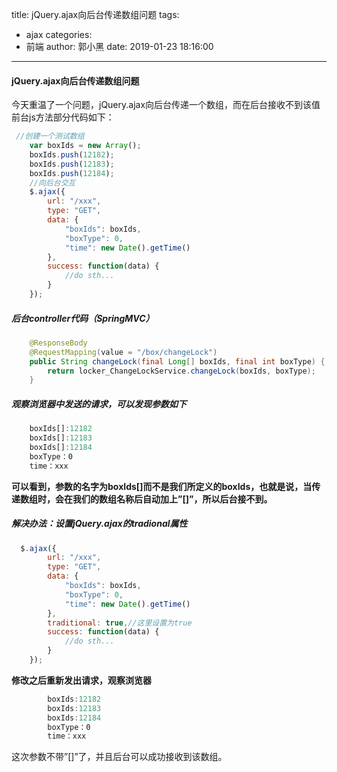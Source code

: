 title: jQuery.ajax向后台传递数组问题
tags:
  - ajax
categories:
  - 前端
author: 郭小黑
date: 2019-01-23 18:16:00
---


#### jQuery.ajax向后台传递数组问题

今天重温了一个问题，jQuery.ajax向后台传递一个数组，而在后台接收不到该值 
前台js方法部分代码如下：

<!-- more -->


```javascript
 //创建一个测试数组
    var boxIds = new Array();
    boxIds.push(12182);
    boxIds.push(12183);
    boxIds.push(12184);
    //向后台交互
    $.ajax({
        url: "/xxx",
        type: "GET",
        data: {
            "boxIds": boxIds,
            "boxType": 0,
            "time": new Date().getTime()
        },
        success: function(data) {
            //do sth...
        }
    });
```

##### 后台controller代码（SpringMVC）    

```java
    @ResponseBody
    @RequestMapping(value = "/box/changeLock")
    public String changeLock(final Long[] boxIds, final int boxType) {
        return locker_ChangeLockService.changeLock(boxIds, boxType);
    }
```

##### 观察浏览器中发送的请求，可以发现参数如下

```javascript
    boxIds[]:12182
    boxIds[]:12183
    boxIds[]:12184
    boxType：0
    time：xxx
```

**可以看到，参数的名字为boxIds[]而不是我们所定义的boxIds，也就是说，当传递数组时，会在我们的数组名称后自动加上”[]”，所以后台接不到。**


##### 解决办法：设置jQuery.ajax的tradional属性

```javascript
  $.ajax({
        url: "/xxx",
        type: "GET",
        data: {
            "boxIds": boxIds,
            "boxType": 0,
            "time": new Date().getTime()
        },
        traditional: true,//这里设置为true
        success: function(data) {
            //do sth...
        }
    });
```

**修改之后重新发出请求，观察浏览器**

```javascript
        boxIds:12182
        boxIds:12183
        boxIds:12184
        boxType：0
        time：xxx
```


这次参数不带”[]”了，并且后台可以成功接收到该数组。





